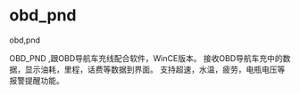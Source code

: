 obd_pnd
=======

obd,pnd

OBD_PND ,跟OBD导航车充线配合软件，WinCE版本。
接收OBD导航车充中的数据，显示油耗，里程，话费等数据到界面。
支持超速，水温，疲劳，电瓶电压等报警提醒功能。
